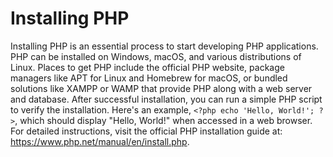 # Installing PHP

Installing PHP is an essential process to start developing PHP applications. PHP can be installed on Windows, macOS, and various distributions of Linux. Places to get PHP include the official PHP website, package managers like APT for Linux and Homebrew for macOS, or bundled solutions like XAMPP or WAMP that provide PHP along with a web server and database. After successful installation, you can run a simple PHP script to verify the installation. Here's an example, `<?php echo 'Hello, World!'; ?>`,  which should display "Hello, World!" when accessed in a web browser. For detailed instructions, visit the official PHP installation guide at: https://www.php.net/manual/en/install.php.